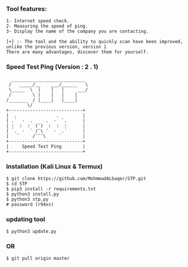 ### Tool features:

```
1- Internet speed check.
2- Measuring the speed of ping.
3- Display the name of the company you are contacting.

[+] :- The tool and the ability to quickly scan have been improved, unlike the previous version, version 1
There are many advantages, discover them for yourself.
```






### Speed Test Ping (Version : 2 . 1)
```
  ____________________________ 
 /   _____/__    ___/______   \
 \_____  \  |    |   |     ___/
 /        \ |    |   |    |    
/_______  / |____|   |____|    
        \/                     
+----------------------------+
|  .               .         |
| .´  ·  .     .  ·  `.      |
| :  :  :  (¯)  :  :  :      |
| `.  ·  ` /¯\ ´  ·  .´      |
|   `     /¯¯¯\     ´        |
+----------------------------+
|     Speed Test Ping        |
+----------------------------+
```


### Installation (Kali Linux & Termux)

```
$ git clone https://github.com/MohmmadALbaqer/STP.git
$ cd STP
$ pip3 install -r requirements.txt
$ python3 install.py
$ python3 stp.py
# password (r94xs)
```

### updating tool

```
$ python3 update.py
```




### OR 

```
$ git pull origin master
```
